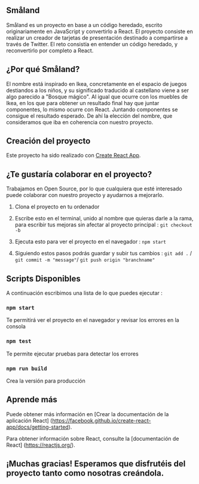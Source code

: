 ## Småland

Småland es un proyecto en base a un código heredado, escrito originariamente en JavaScript y convertirlo a React.
El proyecto consiste en realizar un creador de tarjetas de presentación destinado a compartirse a través de Twitter.
El reto consistía en entender un código heredado, y reconvertirlo por completo a React.

## ¿Por qué Småland?

El nombre está inspirado en Ikea, concretamente en el espacio de juegos destiandos a los niños, y su significado traducido al castellano viene a ser algo parecido a "Bosque mágico".
Al igual que ocurre con los muebles de Ikea, en los que para obtener un resultado final hay que juntar componentes, lo mismo ocurre con React. Juntando componentes se consigue el resultado esperado.
De ahí la elección del nombre, que consideramos que iba en coherencia con nuestro proyecto.


## Creación del proyecto

Este proyecto ha sido realizado con [Create React App](https://github.com/facebook/create-react-app).

## ¿Te gustaría colaborar en el proyecto?

Trabajamos en Open Source, por lo que cualquiera que esté interesado puede colaborar con nuestro proyecto y ayudarnos a mejorarlo.

1. Clona el proyecto en tu ordenador


2. Escribe esto en el terminal, unido al nombre que quieras darle a la rama, para escribir tus mejoras sin afectar al proyecto principal :
`git checkout -b` 


3. Ejecuta esto para ver el proyecto en el navegador :
`npm start`


4. Siguiendo estos pasos podrás guardar y subir tus cambios :
`git add .` /
`git commit -m "message"`/
`git push origin "branchname"`




## Scripts Disponibles

A continuación escribimos una lista de lo que puedes ejecutar :

### `npm start`

Te permitirá ver el proyecto en el navegador y revisar los errores en la consola

### `npm test`

Te permite ejecutar pruebas para detectar los errores

### `npm run build`

Crea la versión para producción



## Aprende más

Puede obtener más información en [Crear la documentación de la aplicación React] (https://facebook.github.io/create-react-app/docs/getting-started).

Para obtener información sobre React, consulte la [documentación de React] (https://reactjs.org/).



## ¡Muchas gracias! Esperamos que disfrutéis del proyecto tanto como nosotras creándola.
